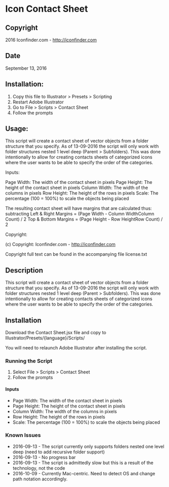 Icon Contact Sheet
==================

## Copyright

2016 Iconfinder.com - http://iconfinder.com

## Date

September 13, 2016


## Installation: 

1. Copy this file to Illustrator > Presets > Scripting
2. Restart Adobe Illustrator
3. Go to File > Scripts > Contact Sheet
4. Follow the prompts

## Usage:

This script will create a contact sheet of vector objects from a folder structure 
that you specify. As of 13-09-2016 the script will only work with folder structures 
nested 1 level deep (Parent > Subfolders). This was done intentionally to allow 
for creating contacts sheets of categorized icons where the user wants to 
be able to specify the order of the categories.

Inputs:

Page Width:     The width of the contact sheet in pixels
Page Height:    The height of the contact sheet in pixels
Column Width:   The width of the columns in pixels
Row Height:     The height of the rows in pixels
Scale:          The percentage (100 = 100%) to scale the objects being placed

The resulting contact sheet will have margins that are calculated thus: subtracting
Left & Right Margins = (Page Width - Column WidthColumn Count) / 2
Top & Bottom Margins = (Page Height - Row HeightRow Count) / 2

Copyright:

(c) Copyright: Iconfinder.com - http://iconfinder.com

Copyright full text can be found in the accompanying file license.txt

## Description

This script will create a contact sheet of vector objects from a folder structure that you specify. As of 13-09-2016 the script will only work with folder structures nested 1 level deep (Parent > Subfolders). This was done intentionally to allow for creating contacts sheets of categorized icons where the user wants to be able to specify the order of the categories.

## Installation

Download the Contact Sheet.jsx file and copy to Illustrator/Presets/{language}/Scripts/

You will need to relaunch Adobe Illustrator after installing the script.

### Running the Script

1. Select File > Scripts > Contact Sheet
2. Follow the prompts

#### Inputs

* Page Width:     The width of the contact sheet in pixels
* Page Height:    The height of the contact sheet in pixels
* Column Width:   The width of the columns in pixels
* Row Height:     The height of the rows in pixels
* Scale:          The percentage (100 = 100%) to scale the objects being placed

### Known Issues

* 2016-09-13 - The script currently only supports folders nested one level deep (need to add recursive folder support)
* 2016-09-13 - No progress bar
* 2016-09-13 - The script is admittedly slow but this is a result of the technology, not the code
* 2016-10-09 - Currently Mac-centric. Need to detect OS and change path notation accordingly.